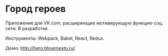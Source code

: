# Город героев
Приложение для VK.com, расширяющее мотивирующую функцию соц. сети. В разработке.

Инструменты: Webpack, Babel, React, Redux.

Демо: http://hero.tihoemesto.ru/